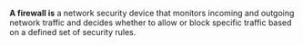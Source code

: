 **A firewall is** a network security device that monitors incoming and outgoing network traffic and decides whether to allow or block specific traffic based on a defined set of security rules.